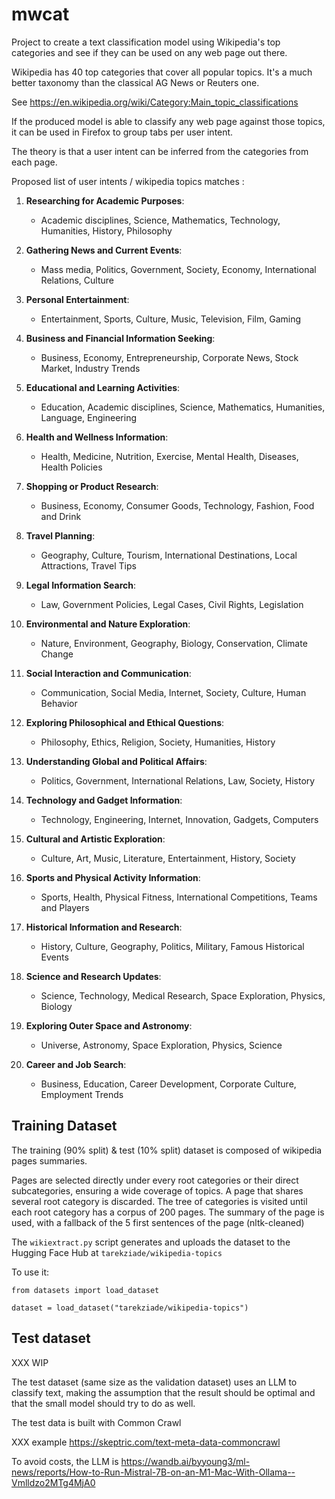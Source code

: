 # mwcat

Project to create a text classification model using Wikipedia's top categories and
see if they can be used on any web page out there.

Wikipedia has 40 top categories that cover all popular topics.
It's a much better taxonomy than the classical AG News or Reuters one.

See https://en.wikipedia.org/wiki/Category:Main_topic_classifications

If the produced model is able to classify any web page against those topics,
it can be used in Firefox to group tabs per user intent.

The theory is that a user intent can be inferred from the categories from each page.

Proposed list of user intents / wikipedia topics matches :

1. **Researching for Academic Purposes**:

   - Academic disciplines, Science, Mathematics, Technology, Humanities, History, Philosophy

2. **Gathering News and Current Events**:

   - Mass media, Politics, Government, Society, Economy, International Relations, Culture

3. **Personal Entertainment**:

   - Entertainment, Sports, Culture, Music, Television, Film, Gaming

4. **Business and Financial Information Seeking**:

   - Business, Economy, Entrepreneurship, Corporate News, Stock Market, Industry Trends

5. **Educational and Learning Activities**:

   - Education, Academic disciplines, Science, Mathematics, Humanities, Language, Engineering

6. **Health and Wellness Information**:

   - Health, Medicine, Nutrition, Exercise, Mental Health, Diseases, Health Policies

7. **Shopping or Product Research**:

   - Business, Economy, Consumer Goods, Technology, Fashion, Food and Drink

8. **Travel Planning**:

   - Geography, Culture, Tourism, International Destinations, Local Attractions, Travel Tips

9. **Legal Information Search**:

   - Law, Government Policies, Legal Cases, Civil Rights, Legislation

10. **Environmental and Nature Exploration**:

    - Nature, Environment, Geography, Biology, Conservation, Climate Change

11. **Social Interaction and Communication**:

    - Communication, Social Media, Internet, Society, Culture, Human Behavior

12. **Exploring Philosophical and Ethical Questions**:

    - Philosophy, Ethics, Religion, Society, Humanities, History

13. **Understanding Global and Political Affairs**:

    - Politics, Government, International Relations, Law, Society, History

14. **Technology and Gadget Information**:

    - Technology, Engineering, Internet, Innovation, Gadgets, Computers

15. **Cultural and Artistic Exploration**:

    - Culture, Art, Music, Literature, Entertainment, History, Society

16. **Sports and Physical Activity Information**:

    - Sports, Health, Physical Fitness, International Competitions, Teams and Players

17. **Historical Information and Research**:

    - History, Culture, Geography, Politics, Military, Famous Historical Events

18. **Science and Research Updates**:

    - Science, Technology, Medical Research, Space Exploration, Physics, Biology

19. **Exploring Outer Space and Astronomy**:

    - Universe, Astronomy, Space Exploration, Physics, Science

20. **Career and Job Search**:
    - Business, Education, Career Development, Corporate Culture, Employment Trends

## Training Dataset

The training (90% split) & test (10% split) dataset is composed of wikipedia pages summaries.

Pages are selected directly under every root categories or their direct subcategories, ensuring a wide coverage of topics.
A page that shares several root category is discarded. The tree of categories is visited until each root category has
a corpus of 200 pages. The summary of the page is used, with a fallback of the 5 first sentences of the page (nltk-cleaned)

The `wikiextract.py` script generates and uploads the dataset to the Hugging Face Hub at `tarekziade/wikipedia-topics`

To use it:

```
from datasets import load_dataset

dataset = load_dataset("tarekziade/wikipedia-topics")
```

## Test dataset

XXX WIP

The test dataset (same size as the validation dataset) uses an LLM to classify text, making
the assumption that the result should be optimal and that the small model should try to do as well.

The test data is built with Common Crawl

XXX example https://skeptric.com/text-meta-data-commoncrawl

To avoid costs, the LLM is https://wandb.ai/byyoung3/ml-news/reports/How-to-Run-Mistral-7B-on-an-M1-Mac-With-Ollama--Vmlldzo2MTg4MjA0
